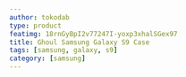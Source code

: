 ```yaml
---
author: tokodab
type: product
featimg: 18rnGyBpI2v77247I-yoxp3xhalSGex97
title: Ghoul Samsung Galaxy S9 Case
tags: [samsung, galaxy, s9]
category: [samsung]
---
```

